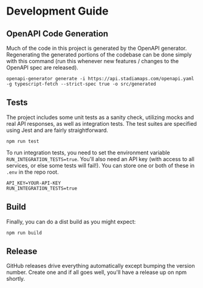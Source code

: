 # Development Guide

## OpenAPI Code Generation

Much of the code in this project is generated by the OpenAPI generator.
Regenerating the generated portions of the codebase can be done simply with this command
(run this whenever new features / changes to the OpenAPI spec are released).

```shell
openapi-generator generate -i https://api.stadiamaps.com/openapi.yaml -g typescript-fetch --strict-spec true -o src/generated
```

## Tests

The project includes some unit tests as a sanity check, utilizing mocks and real API responses,
as well as integration tests. The test suites are specified using Jest and are fairly straightforward.

```shell
npm run test
```

To run integration tests, you need to set the environment variable `RUN_INTEGRATION_TESTS=true`.
You'll also need an API key (with access to all services, or else some tests will fail!). You can store
one or both of these in `.env` in the repo root.

```
API_KEY=YOUR-API-KEY
RUN_INTEGRATION_TESTS=true
```

## Build

Finally, you can do a dist build as you might expect:

```shell
npm run build
```

## Release

GitHub releases drive everything automatically except bumping the version number.
Create one and if all goes well, you'll have a release up on npm shortly.